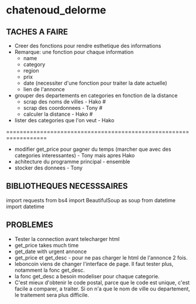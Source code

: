 # chatenoud_delorme

## TACHES A FAIRE
- Creer des fonctions pour rendre esthetique des informations
- Remarque: une fonction pour chaque information
    - name
    - category
    - region
    - prix
    - date (necessiter d'une fonction pour traiter la date actuelle)
    - lien de l'annonce
- grouper des departements en categories en fonction de la distance
    - scrap des noms de villes - Hako #
    - scrap des coordonnees - Tony #
    - calculer la distance - Hako #
- lister des categories que l'on veut - Hako

==================================================================
- modifier get_price pour gagner du temps (marcher que avec des categories interessantes) - Tony mais apres Hako
- achitecture du programme principal - ensemble
- stocker des donnees - Tony


## BIBLIOTHEQUES NECESSSAIRES
import requests
from bs4 import BeautifulSoup as soup
from datetime import datetime

## PROBLEMES
- Tester la connection avant telecharger html
- get_price takes much time
- get_date with urgent annonce
- get_price et get_desc - pour ne pas charger le html de l'annonce 2 fois.
- leboncoin viens de changer l'interface de page. Il faut tester plus, notamment la fonc get_desc.
- la fonc get_desc a besoin modeliser pour chaque categorie.
- C'est mieux d'obtenir le code postal, parce que le code est unique, c'est facile a comparer, a traiter. Si on n'a que le nom de ville ou departement, le traitement sera plus difficile.